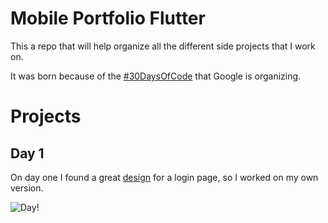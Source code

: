 # Mobile Portfolio Flutter

This a repo that will help organize all the different side projects that I work on.

It was born because of the [#30DaysOfCode](https://developers.googleblog.com/2021/01/join-us-for-30daysofflutter.html) that Google is organizing.

# Projects

## Day 1

On day one I found a great [design](https://dribbble.com/shots/14725890-Pet-App) for a login page, so I worked on my own version.

![Day!](https://user-images.githubusercontent.com/36978686/106846805-3320ec80-6673-11eb-8f27-49b22bc2f2ae.png)
